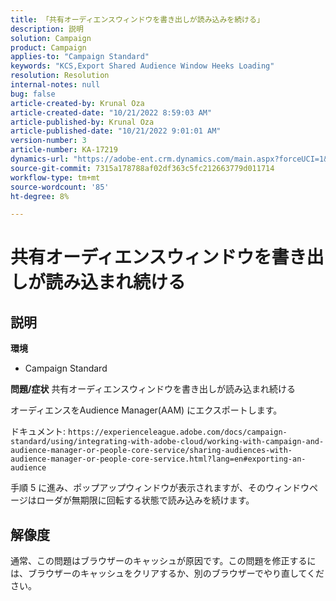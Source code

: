 ```yaml
---
title: 「共有オーディエンスウィンドウを書き出しが読み込みを続ける」
description: 説明
solution: Campaign
product: Campaign
applies-to: "Campaign Standard"
keywords: "KCS,Export Shared Audience Window Heeks Loading"
resolution: Resolution
internal-notes: null
bug: false
article-created-by: Krunal Oza
article-created-date: "10/21/2022 8:59:03 AM"
article-published-by: Krunal Oza
article-published-date: "10/21/2022 9:01:01 AM"
version-number: 3
article-number: KA-17219
dynamics-url: "https://adobe-ent.crm.dynamics.com/main.aspx?forceUCI=1&pagetype=entityrecord&etn=knowledgearticle&id=693dd99b-1e51-ed11-bba2-0022480867fb"
source-git-commit: 7315a178788af02df363c5fc212663779d011714
workflow-type: tm+mt
source-wordcount: '85'
ht-degree: 8%

---
```


# 共有オーディエンスウィンドウを書き出しが読み込まれ続ける

## 説明

<b>環境</b>
- Campaign Standard



<b>問題/症状</b>
共有オーディエンスウィンドウを書き出しが読み込まれ続ける

オーディエンスをAudience Manager(AAM) にエクスポートします。

ドキュメント: `https://experienceleague.adobe.com/docs/campaign-standard/using/integrating-with-adobe-cloud/working-with-campaign-and-audience-manager-or-people-core-service/sharing-audiences-with-audience-manager-or-people-core-service.html?lang=en#exporting-an-audience`

手順 5 に進み、ポップアップウィンドウが表示されますが、そのウィンドウページはローダが無期限に回転する状態で読み込みを続けます。


## 解像度


通常、この問題はブラウザーのキャッシュが原因です。この問題を修正するには、ブラウザーのキャッシュをクリアするか、別のブラウザーでやり直してください。
